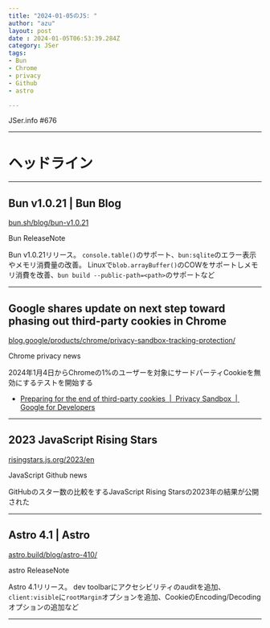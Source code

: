 ```yaml
---
title: "2024-01-05のJS: "
author: "azu"
layout: post
date : 2024-01-05T06:53:39.284Z
category: JSer
tags:
- Bun
- Chrome
- privacy
- Github
- astro

---
```


JSer.info #676

----

<h1 class="site-genre">ヘッドライン</h1>

----

## Bun v1.0.21 | Bun Blog
[bun.sh/blog/bun-v1.0.21](https://bun.sh/blog/bun-v1.0.21 "Bun v1.0.21 | Bun Blog")
<p class="jser-tags jser-tag-icon"><span class="jser-tag">Bun</span> <span class="jser-tag">ReleaseNote</span></p>

Bun v1.0.21リリース。
`console.table()`のサポート、`bun:sqlite`のエラー表示やメモリ消費量の改善。
Linuxで`blob.arrayBuffer()`のCOWをサポートしメモリ消費を改善、`bun build --public-path=<path>`のサポートなど


----

## Google shares update on next step toward phasing out third-party cookies in Chrome
[blog.google/products/chrome/privacy-sandbox-tracking-protection/](https://blog.google/products/chrome/privacy-sandbox-tracking-protection/ "Google shares update on next step toward phasing out third-party cookies in Chrome")
<p class="jser-tags jser-tag-icon"><span class="jser-tag">Chrome</span> <span class="jser-tag">privacy</span> <span class="jser-tag">news</span></p>

2024年1月4日からChromeの1%のユーザーを対象にサードパーティCookieを無効にするテストを開始する

- [Preparing for the end of third-party cookies  |  Privacy Sandbox  |  Google for Developers](https://developers.google.com/privacy-sandbox/blog/cookie-countdown-2023oct "Preparing for the end of third-party cookies  |  Privacy Sandbox  |  Google for Developers")

----

## 2023 JavaScript Rising Stars
[risingstars.js.org/2023/en](https://risingstars.js.org/2023/en "2023 JavaScript Rising Stars")
<p class="jser-tags jser-tag-icon"><span class="jser-tag">JavaScript</span> <span class="jser-tag">Github</span> <span class="jser-tag">news</span></p>

GitHubのスター数の比較をするJavaScript Rising Starsの2023年の結果が公開された


----

## Astro 4.1 | Astro
[astro.build/blog/astro-410/](https://astro.build/blog/astro-410/ "Astro 4.1 | Astro")
<p class="jser-tags jser-tag-icon"><span class="jser-tag">astro</span> <span class="jser-tag">ReleaseNote</span></p>

Astro 4.1リリース。
dev toolbarにアクセシビリティのauditを追加、`client:visible`に`rootMargin`オプションを追加、CookieのEncoding/Decodingオプションの追加など


----
